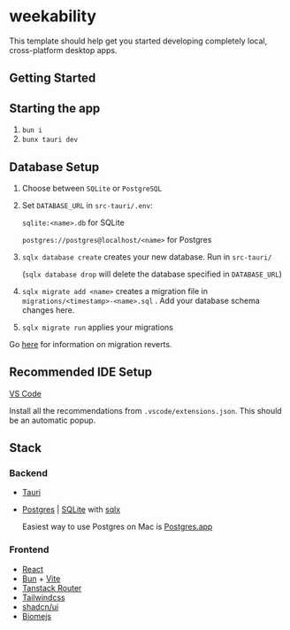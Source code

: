 # weekability

This template should help get you started developing completely local, cross-platform desktop apps.

## Getting Started

## Starting the app

1. `bun i`
2. `bunx tauri dev`

## Database Setup

1. Choose between `SQLite` or `PostgreSQL`
2. Set `DATABASE_URL` in `src-tauri/.env`:

    `sqlite:<name>.db` for SQLite

    `postgres://postgres@localhost/<name>` for Postgres

3. `sqlx database create` creates your new database. Run in `src-tauri/`

    (`sqlx database drop` will delete the database specified in `DATABASE_URL`)
4. `sqlx migrate add <name>` creates a migration file in `migrations/<timestamp>-<name>.sql` . Add your database schema changes here.
5. `sqlx migrate run` applies your migrations

Go [here](https://github.com/launchbadge/sqlx/blob/main/sqlx-cli/README.md#reverting-migrations) for information on migration reverts.

## Recommended IDE Setup

[VS Code](https://code.visualstudio.com/) 

Install all the recommendations from `.vscode/extensions.json`. This should be an automatic popup.

## Stack

### Backend
- [Tauri](http://tauri.app/)
- [Postgres](https://www.postgresql.org) | [SQLite](https://www.sqlite.org) with [sqlx](https://github.com/launchbadge/sqlx)

    Easiest way to use Postgres on Mac is [Postgres.app](https://postgresapp.com)

### Frontend
- [React](http://react.dev/)
- [Bun](https://bun.sh) + [Vite](https://vite.dev)
- [Tanstack Router](https://tanstack.com/router/latest)
- [Tailwindcss](https://tailwindcss.com)
- [shadcn/ui](https://ui.shadcn.com)
- [Biomejs](https://biomejs.dev)
